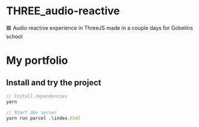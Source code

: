 # THREE_audio-reactive
🟪 Audio reactive experience in ThreeJS made in a couple days for Gobelins school 
# My portfolio

## Install and try the project

```javascript
// Install dependencies
yarn
```

```javascript
// Start dev server
yarn run parcel .\index.html
```
